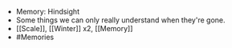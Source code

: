 - Memory: Hindsight
- Some things we can only really understand when they're gone.
- [[Scale]], [[Winter]] x2, [[Memory]]
- #Memories
